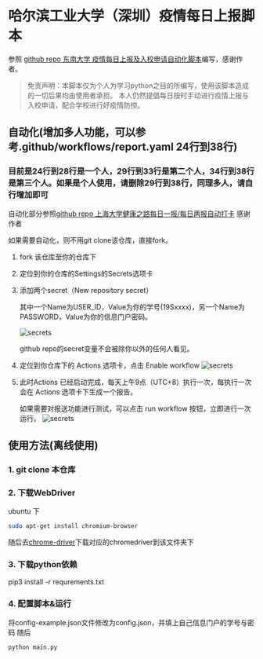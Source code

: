 # 哈尔滨工业大学（深圳）疫情每日上报脚本

参照 [github repo 东南大学 疫情每日上报及入校申请自动化脚本](https://github.com/wangyz1997/seu_daily_report)编写，感谢作者。

> 免责声明：本脚本仅为个人为学习python之目的所编写，使用该脚本造成的一切后果均由使用者承担。
本人仍然提倡每日按时手动进行疫情上报与入校申请，配合学校进行好疫情防控。

## 自动化(增加多人功能，可以参考.github/workflows/report.yaml 24行到38行)
### 目前是24行到28行是一个人，29行到33行是第二个人，34行到38行是第三个人。如果是个人使用，请删除29行到38行，同理多人，请自行增加即可

自动化部分参照[github repo 上海大学健康之路每日一报/每日两报自动打卡](https://github.com/BlueFisher/SHU-selfreport)
感谢作者

如果需要自动化，则不用git clone该仓库，直接fork。

1. fork 该仓库至你的仓库下
2. 定位到你的仓库的Settings的Secrets选项卡
3. 添加两个secret（New repository secret）
  
    其中一个Name为USER_ID，Value为你的学号(19Sxxxx)，另一个Name为PASSWORD，Value为你的信息门户密码。
    
    ![secrets](./resources/secrets.png)

    github repo的secret变量不会被除你以外的任何人看见。

4. 定位到你仓库下的 Actions 选项卡，点击 Enable workflow
    ![secrets](./resources/actions.png)
5. 此时Actions 已经启动完成，每天上午9点（UTC+8）执行一次，每执行一次会在 Actions 选项卡下生成一个报告。

    如果需要对报送功能进行测试，可以点击 run workflow 按钮，立即进行一次运行。
    ![secrets](./resources/run_workflow.png)
## 使用方法(离线使用)
### 1. git clone 本仓库 
### 2. 下载WebDriver

ubuntu 下
```bash
sudo apt-get install chromium-browser
```

随后去[chrome-driver](https://chromedriver.chromium.org/downloads)下载对应的chromedriver到该文件夹下

### 3. 下载python依赖
pip3 install -r requrements.txt

### 4. 配置脚本&运行
将config-example.json文件修改为config.json，并填上自己信息门户的学号与密码
随后
``` python3
python main.py
```
